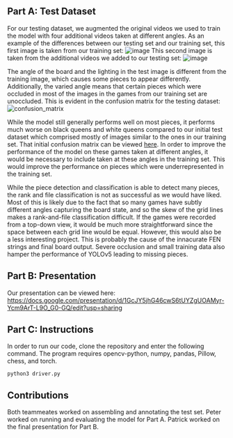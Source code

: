 ## Part A: Test Dataset

For our testing dataset, we augmented the original videos we used to train the model with four additional videos taken at different angles.
As an example of the differences between our testing set and our training set, this first image is taken from our training set:
![image](https://user-images.githubusercontent.com/26099766/145692465-4ba91862-425e-492a-b565-62d304968aed.png)
This second image is taken from the additional videos we added to our testing set:
![image](https://user-images.githubusercontent.com/26099766/145692503-ceb2e7f1-a0d7-429c-9b33-f88608ffa0b7.png)

The angle of the board and the lighting in the test image is different from the training image, which causes some pieces to appear differently. Additionally, the varied angle means that certain pieces which were occluded in most of the images in the games from our training set are unoccluded. This is evident in the confusion matrix for the testing dataset:
![confusion_matrix](https://user-images.githubusercontent.com/26099766/145692586-58a003b7-4fc6-437f-862c-b3f571725a40.png)

While the model still generally performs well on most pieces, it performs much worse on black queens and white queens compared to our initial test dataset which comprised mostly of images similar to the ones in our training set. That initial confusion matrix can be viewed [here](https://github.com/pdavis322/pdavis8-psoga-CV/blob/main/part3report.md). In order to improve the performance of the model on these games taken at different angles, it would be necessary to include taken at these angles in the training set. This would improve the performance on pieces which were underrepresented in the training set.

While the piece detection and classification is able to detect many pieces, the rank and file classification is not as successful as we would have liked. Most of this is likely due to the fact that so many games have subtly different angles capturing the board state, and so the skew of the grid lines makes a rank-and-file classification difficult. If the games were recorded from a top-down view, it would be much more straightforward since the space between each grid line would be equal. However, this would also be a less interesting project. This is probably the cause of the innacurate FEN strings and final board output. Severe occlusion and small training data also hamper the performance of YOLOv5 leading to missing pieces.

## Part B: Presentation

Our presentation can be viewed here: https://docs.google.com/presentation/d/1GcJY5jhG46cwS6tUYZgUOAMyr-Ycm9ArT-L9O_G0-GQ/edit?usp=sharing

## Part C: Instructions

In order to run our code, clone the repository and enter the following command. The program requires opencv-python, numpy, pandas, Pillow, chess, and torch. 

```
python3 driver.py
```

## Contributions

Both teammeates worked on assembling and annotating the test set. Peter worked on running and evaluating the model for Part A. Patrick worked on the final presentation for Part B.

